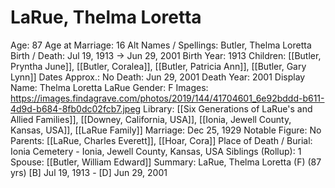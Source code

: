 # LaRue, Thelma Loretta

Age: 87
Age at Marriage: 16
Alt Names / Spellings: Butler, Thelma Loretta
Birth / Death: Jul 19, 1913 → Jun 29, 2001
Birth Year: 1913
Children: [[Butler, Pryntha June]], [[Butler, Coralea]], [[Butler, Patricia Ann]], [[Butler, Gary Lynn]]
Dates Approx.: No
Death: Jun 29, 2001
Death Year: 2001
Display Name: Thelma Loretta LaRue
Gender: F
Images: https://images.findagrave.com/photos/2019/144/41704601_6e92bddd-b611-4d9d-b684-8fb0dc02fcb7.jpeg
Library: [[Six Generations of LaRue's and Allied Families]], [[Downey, California, USA]], [[Ionia, Jewell County, Kansas, USA]], [[LaRue Family]]
Marriage: Dec 25, 1929
Notable Figure: No
Parents: [[LaRue, Charles Everett]], [[Hoar, Cora]]
Place of Death / Burial: Ionia Cemetery - Ionia, Jewell County, Kansas, USA
Siblings (Rollup): 1
Spouse: [[Butler, William Edward]]
Summary: LaRue, Thelma Loretta (F) (87 yrs)
[B] Jul 19, 1913 - [D] Jun 29, 2001